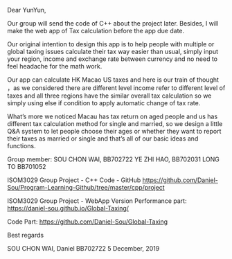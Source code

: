 Dear YunYun,

Our group will send the code of C++ about the project later. Besides, I will make the web app of  Tax calculation before the app due date. 

Our original intention to design this app is to help people with multiple or global taxing issues calculate their tax way easier than usual, simply input your region, income and exchange rate between currency and no need to feel headache for the math work.

Our app can calculate HK Macao US taxes and here is our train of thought ，as we considered there are different level income refer to different level of taxes and all three regions have the similar overall tax calculation so we simply using else if condition to apply automatic change of tax rate.

What’s more we noticed Macau has tax return on aged people and us has different tax calculation method for single and married, so we design a little Q&A system to let people choose their ages or whether they want to report their taxes as married or single and that’s all of our basic ideas and functions.


Group member:
SOU CHON WAI, BB702722
YE ZHI HAO, BB702031
LONG TO BB701052

ISOM3029 Group Project - C++ Code - GitHub
https://github.com/Daniel-Sou/Program-Learning-Github/tree/master/cpp/project

ISOM3029 Group Project - WebApp Version
Performance part: 
https://daniel-sou.github.io/Global-Taxing/

Code Part:
https://github.com/Daniel-Sou/Global-Taxing

Best regards

SOU CHON WAI, Daniel
BB702722
5 December, 2019
